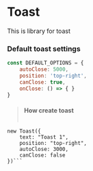 
# Toast
This is library for toast

### Default toast settings
```js
const DEFAULT_OPTIONS = {
    autoClose: 5000,
    position: 'top-right',
    canClose: true,
    onClose: () => { }
}
```

> #### How create toast
> ```js
    new Toast({
        text: "Toast 1",
        position: "top-right",
        autoClose: 3000,
        canClose: false
    })```
>

